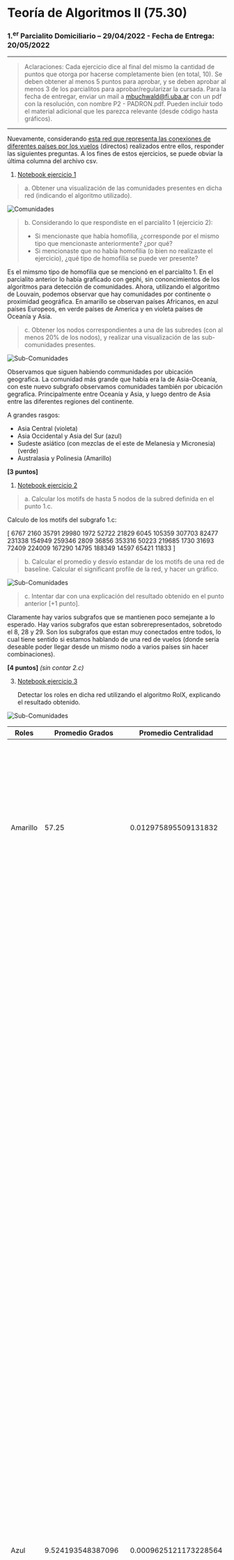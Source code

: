 # Teoría de Algoritmos II (75.30)

### 1.<sup>er</sup> Parcialito Domiciliario – 29/04/2022 - Fecha de Entrega: 20/05/2022
---

> Aclaraciones: Cada ejercicio dice al final del mismo la cantidad de puntos que otorga por hacerse completamente bien (en total, 10). Se deben obtener al menos 5 puntos para aprobar, y se deben aprobar al menos 3 de los parcialitos para aprobar/regularizar la cursada. Para la fecha de entregar, enviar un mail a mbuchwald@fi.uba.ar con un pdf con la resolución, con nombre P2 - PADRON.pdf. Pueden incluir todo el material adicional que les parezca relevante (desde código hasta gráficos).
---
Nuevamente, considerando [esta red que representa las conexiones de diferentes países por los vuelos](https://www.google.com/url?sa=D&q=https://drive.google.com/file/d/1bZ5xauNeqo4i3oV-qeQQrk-1DbQmF9a8/view%3Fusp%3Dsharing&ust=1652449320000000&usg=AOvVaw23iBFNMdzm6igRBcmFVuSY&hl=es) (directos) realizados entre ellos, responder las siguientes preguntas. A los fines de estos ejercicios, se puede obviar la última columna del archivo csv.

1. [Notebook ejercicio 1](notebooks/ejercicio_1.ipynb)
> a. Obtener una visualización de las comunidades presentes en dicha red (indicando el algoritmo utilizado). 

![Comunidades](media/world_communities_louvain.png)

> b. Considerando lo que respondiste en el parcialito 1 (ejercicio 2):      
>  * Si mencionaste que había homofilia, ¿corresponde por el mismo tipo que mencionaste anteriormente? ¿por qué?    
>  * Si mencionaste que no había homofilia (o bien no realizaste el ejercicio), ¿qué tipo de homofilia se puede ver presente?

Es el mimsmo tipo de homofilia que se mencionó en el parcialito 1. En el parcialito anterior lo había graficado con gephi, sin cononcimientos de los algoritmos para detección de comunidades. Ahora, utilizando el algoritmo de Louvain, podemos observar que hay comunidades por continente o proximidad geográfica. En amarillo se observan países Africanos, en azul países Europeos, en verde países de America y en violeta países de Oceanía y Asia. 

> c. Obtener los nodos correspondientes a una de las subredes (con al menos 20% de los nodos), y realizar una visualización de las sub-comunidades presentes.

![Sub-Comunidades](media/sub_graph_communities_louvain.png)

Observamos que siguen habiendo communidades por ubicación geografica. La comunidad más grande que había era la de Asia-Oceanía, con este nuevo subgrafo observamos comunidades también por ubicación gegrafica. Principalmente entre Oceanía y Asia, y luego dentro de Asia entre las diferentes regiones del continente. 

A grandes rasgos: 

* Asia Central (violeta)
* Asia Occidental y Asia del Sur (azul)
* Sudeste asiático (con mezclas de el este de Melanesia y Micronesia) (verde)
* Australasia y Polinesia (Amarillo)

**[3 puntos]**

1. [Notebook ejercicio 2](notebooks/ejercicio_2.ipynb)
> a. Calcular los motifs de hasta 5 nodos de la subred definida en el punto 1.c.

Calculo de los motifs del subgrafo 1.c:

[ 6767   2160  35791  29980   1972  52722  21829   6045 105359 307703 82477 231338 154949 259346   2809  36856 353316  50223 219685   1730 31693  72409 224009 167290  14795 188349  14597  65421  11833 ]

 
> b. Calcular el promedio y desvío estandar de los motifs de una red de baseline. Calcular el significant profile de la red, y hacer un gráfico.

![Sub-Comunidades](media/significant_profile.png)

> c. Intentar dar con una explicación del resultado obtenido en el punto anterior [+1 punto].

Claramente hay varios subgrafos que se mantienen poco semejante a lo esperado. Hay varios subgrafos que estan sobrerepresentados, sobretodo el 8, 28 y 29. Son los subgrafos que estan muy conectados entre todos, lo cual tiene sentido si estamos hablando de una red de vuelos (donde sería deseable poder llegar desde un mismo nodo a varios países sin hacer combinaciones). 

**[4 puntos]** *(sin contar 2.c)*

3. [Notebook ejercicio 3](notebooks/ejercicio_3.ipynb)
   
    Detectar los roles en dicha red utilizando el algoritmo RolX, explicando el resultado obtenido.

![Sub-Comunidades](media/roles.png)

Roles       | Promedio Grados | Promedio Centralidad | Países
------------|-----------------|---------------------|---------
Amarillo     | 57.25              |0.012975895509131832  | Austria, Cote d'Ivoire, Cyprus, Czech Republic, Denmark, Egypt, Greece, Hungary, India, Italy, Malaysia, Malta, Norway, Poland, Russia, Sweden, Switzerland, Thailand, Ukraine, United States
Azul      | 9.524193548387096  |0.0009625121173228564 | Afghanistan, American Samoa, Anguilla, Antigua and Barbuda, Armenia, Aruba, Bahamas, Barbados, Belize, Benin, Bermuda, Bhutan, Bolivia, Botswana, British Virgin Islands, Brunei, Burkina Faso, Burma, Burundi, Cambodia, Cameroon, Cayman Islands, Central African Republic, Chad, Christmas Island, Cocos (Keeling) Islands, Comoros, Congo (Brazzaville), Congo (Kinshasa), Cook Islands, Djibouti, Dominica, East Timor, Ecuador, El Salvador, Equatorial Guinea, Eritrea, Falkland Islands, Faroe Islands, Fiji, French Guiana, French Polynesia, Gabon, Gambia, Gibraltar, Greenland, Grenada, Guadeloupe, Guam, Guatemala, Guernsey, Guinea, Guinea-Bissau, Guyana, Haiti, Honduras, Isle of Man, Jamaica, Jersey, Kiribati, Kyrgyzstan, Laos, Lesotho, Liberia, Libya, Macau, Madagascar, Malawi, Mali, Marshall Islands, Martinique, Mauritania, Mayotte, Mongolia, Montserrat, Mozambique, Myanmar, Namibia, Nauru, Nepal, Netherlands Antilles, New Caledonia, New Zealand, Nicaragua, Niger, Niue, Norfolk Island, North Korea, Northern Mariana Islands, Palau, Papua New Guinea, Paraguay, Peru, Puerto Rico, Reunion, Rwanda, Saint Helena, Saint Kitts and Nevis, Saint Lucia, Saint Pierre and Miquelon, Saint Vincent and the Grenadines, Samoa, Sao Tome and Principe, Sierra Leone, Somalia, South Sudan, Sudan, Suriname, Swaziland, Syria, Tajikistan, Togo, Tonga, Trinidad and Tobago, Turkmenistan, Turks and Caicos Islands, Tuvalu, Uruguay, Vanuatu, Virgin Islands, Western Sahara, Yemen, Zambia, Zimbabwe
Naranja      | 33.50684931506849  |0.005884932162109333 | Albania, Algeria, Angola, Argentina, Australia, Azerbaijan, Bahrain, Bangladesh, Belarus, Bosnia and Herzegovina, Brazil, Bulgaria, Canada, Cape Verde, Chile, China, Colombia, Costa Rica, Croatia, Cuba, Dominican Republic, Estonia, Ethiopia, Finland, Georgia, Ghana, Hong Kong, Iceland, Indonesia, Iran, Iraq, Ireland, Israel, Japan, Jordan, Kazakhstan, Kenya, Kuwait, Latvia, Lebanon, Lithuania, Luxembourg, Macedonia, Maldives, Mauritius, Mexico, Moldova, Montenegro, Morocco, Nigeria, Oman, Pakistan, Panama, Philippines, Portugal, Romania, Saudi Arabia, Senegal, Serbia, Seychelles, Singapore, Slovakia, Slovenia, South Africa, South Korea, Sri Lanka, Taiwan, Tanzania, Tunisia, Uganda, Uzbekistan, Venezuela, Vietnam
Gris      | 4.0                |9.572187625632562e-05 | Micronesia, Solomon Islands, Wallis and Futuna
Verde      | 102.22222222222223 |0.04992226785242998 | Belgium, France, Germany, Netherlands, Qatar, Spain, Turkey, United Arab Emirates, United Kingdom




Viendo estos resultados, claramente se nota que el role esta muy ligado a el grado y la centralidad del nodo, con lo cual se podría decir que los nodos azules y grises probablemente representen nodos perfericos, en los cuales haya que hacer varias combinaciones de vuelos para llegar a ellos. Los naranjas representan nodos un poco más accesibles, pero no tan importantes dentro de la red, y por ultimo los amarillos y verdes representen nodos con muchas aristas de los cuales se necesten muy pocas combinaciones para llegar a ellos.
   
**[3 puntos]**